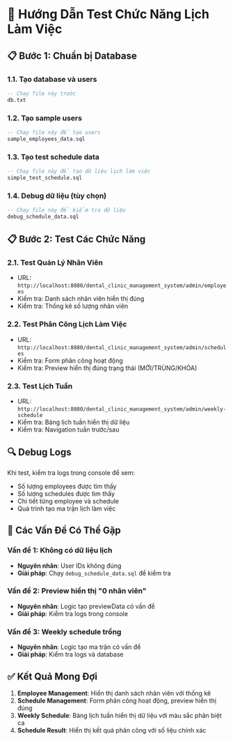 # 🔧 Hướng Dẫn Test Chức Năng Lịch Làm Việc

## 📋 **Bước 1: Chuẩn bị Database**

### 1.1. Tạo database và users
```sql
-- Chạy file này trước
db.txt
```

### 1.2. Tạo sample users
```sql
-- Chạy file này để tạo users
sample_employees_data.sql
```

### 1.3. Tạo test schedule data
```sql
-- Chạy file này để tạo dữ liệu lịch làm việc
simple_test_schedule.sql
```

### 1.4. Debug dữ liệu (tùy chọn)
```sql
-- Chạy file này để kiểm tra dữ liệu
debug_schedule_data.sql
```

## 📋 **Bước 2: Test Các Chức Năng**

### 2.1. Test Quản Lý Nhân Viên
- URL: `http://localhost:8080/dental_clinic_management_system/admin/employees`
- Kiểm tra: Danh sách nhân viên hiển thị đúng
- Kiểm tra: Thống kê số lượng nhân viên

### 2.2. Test Phân Công Lịch Làm Việc
- URL: `http://localhost:8080/dental_clinic_management_system/admin/schedules`
- Kiểm tra: Form phân công hoạt động
- Kiểm tra: Preview hiển thị đúng trạng thái (MỚI/TRÙNG/KHÓA)

### 2.3. Test Lịch Tuần
- URL: `http://localhost:8080/dental_clinic_management_system/admin/weekly-schedule`
- Kiểm tra: Bảng lịch tuần hiển thị dữ liệu
- Kiểm tra: Navigation tuần trước/sau

## 🔍 **Debug Logs**

Khi test, kiểm tra logs trong console để xem:
- Số lượng employees được tìm thấy
- Số lượng schedules được tìm thấy
- Chi tiết từng employee và schedule
- Quá trình tạo ma trận lịch làm việc

## 🚨 **Các Vấn Đề Có Thể Gặp**

### Vấn đề 1: Không có dữ liệu lịch
- **Nguyên nhân**: User IDs không đúng
- **Giải pháp**: Chạy `debug_schedule_data.sql` để kiểm tra

### Vấn đề 2: Preview hiển thị "0 nhân viên"
- **Nguyên nhân**: Logic tạo previewData có vấn đề
- **Giải pháp**: Kiểm tra logs trong console

### Vấn đề 3: Weekly schedule trống
- **Nguyên nhân**: Logic tạo ma trận có vấn đề
- **Giải pháp**: Kiểm tra logs và database

## ✅ **Kết Quả Mong Đợi**

1. **Employee Management**: Hiển thị danh sách nhân viên với thống kê
2. **Schedule Management**: Form phân công hoạt động, preview hiển thị đúng
3. **Weekly Schedule**: Bảng lịch tuần hiển thị dữ liệu với màu sắc phân biệt ca
4. **Schedule Result**: Hiển thị kết quả phân công với số liệu chính xác
